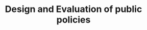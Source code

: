 ---
title: "Design and Evaluation of public policies"
specialty: 
    enable : true
    main_title: "Design and Evaluation of "
    color_title: "Public Policies"
    case_studies1: Case
    case_studies2: Studies
    main_bg_image_webp: images/specialties/public-policies/Politicas-publicas-banner.jpg
    main_bg_image: images/specialties/public-policies/Politicas-publicas-banner.jpg
    image_webp: images/specialties/public-policies/Politicas-publicas-icono-1.png
    image: images/specialties/public-policies/Politicas-publicas-icono-1.png
    extra_title : Más de 20 proyectos similares
    extra_content : sobre diseño y evaluación de políticas públicas en el ámbito nacional e internacional
    bg_image : "images/backgrounds/Background-blanco-2.jpg"
    bg_image_webp : "images/backgrounds/Background-blanco-2.jpg"
    description : "This is meta description"
    subtitle: "Systematic solutions to overcome challenges in different contexts"
    text: "We participate and assist in the evaluation and design of public policies on urban sustainability, involving climate change, air quality, energy, waste management, environment, planning, resilience, health, soil and water."
    icon: ""
    casestudy_item:
      # casestudy item loop
      - name: "Air Quality Program for the State of Mexico 2018-2030"
        case_locations: State of Mexico, Mexico
        case_years: "2018"
        case_clients: Ministry of the Environment of the Government of the State of Mexico
        case_id: ph1
        case_content: "The Program to Improve the Air Quality of the State of Mexico was developed. To this end, an air quality diagnosis was carried out in the State of Mexico that included the development of the emissions inventory, institutional analysis, budget and operational capacities, as well as the results of atmospheric monitoring stations. Based on the diagnosis, the state strategy was developed to reduce the emission of local air pollutants, reverse deterioration trends, protect public health and strengthen monitoring. A list of public policy strategies and actions was developed, where the policy actions were prioritized, assessed in terms of their reduction of air contaminants and their cost of implementation was estimated."
        tab_image: images/specialties/public-policies/politicas-caso1.png
        tab_image_webp: images/specialties/public-policies/politicas-caso1.png
        case_image: images/specialities/public-policies/politicas-caso1.png
        case_image_webp: images/specialties/public-policies/politicas-caso1.png
      # casestudy item loop
      - name: "Review of the Mexico City Climate Action Plan"
        case_locations: Mexico City, Mexico
        case_years: "2018"
        case_clients: C40
        case_id: ph2
        case_content: "Based on the C40 guidelines and The Paris commitments, the Climate Action Plan (PAC) of Mexico City 2020 to 2050 was revised. Following the review, a technical opinion was issued to C40 on the process of developing the CAP, the content, the goals and the general consistency with the commitment of mayors of the cities that are part of the C40. The review covered the areas of participatory processes, integration of vulnerable groups, emissions inventory, climate vulnerability analysis, measures, prioritization, costs and financing."
        tab_image: images/specialties/public-policies/politicas-caso2.png
        tab_image_webp: images/specialties/public-policies/politicas-caso2.png
        case_image: images/specialities/public-policies/politicas-caso2.png
        case_image_webp: images/specialties/public-policies/politicas-caso2.png
      # casestudy item loop
      - name: "Sustainable Strategy for the Social Housing Sector of Mexico"
        case_locations: Mexico
        case_years: "2016"
        case_clients: ARA, CADU, DEREX, JAVER, RUBA, SADASI, UNION, VINTE
        case_id: ph3
        case_content: "Work was carried out with several developers of social housing in Mexico, with the dual purpose of: (1) propose a sustainability scheme in housing that is cost-effective for businesses and its people, achieving high energy efficiency and improving environmental performance; and (2) quantify the benefits in terms of energy savings and mitigation of greenhouse gases that the sector’s actions have had and will have in the future."
        tab_image: images/specialties/public-policies/politicas-caso3.png
        tab_image_webp: images/specialties/public-policies/politicas-caso3.png
        case_image: images/specialities/public-policies/politicas-caso3.png
        case_image_webp: images/specialties/public-policies/politicas-caso3.png
---
